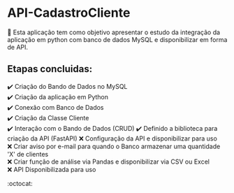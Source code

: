 # API-CadastroCliente 

:pushpin: Esta aplicação tem como objetivo apresentar o estudo da integração da aplicação em python com banco de dados MySQL e disponibilizar em forma de API.

## Etapas concluidas:

:heavy_check_mark: Criação do Bando de Dados no MySQL  
:heavy_check_mark: Criação da aplicação em Python  
  :heavy_check_mark: Conexão com Banco de Dados  
  :heavy_check_mark: Criação da Classe Cliente  
  :heavy_check_mark: Interação com o Bando de Dados (CRUD) 
  :heavy_check_mark: Definido a biblioteca para criação da API (FastAPI)
  :x: Configuração da API e disponibilizar para uso  
  :x: Criar aviso por e-mail para quando o Banco armazenar uma quantidade 'X' de clientes  
  :x: Criar função de análise via Pandas e disponibilizar via CSV ou Excel  
:x: API Disponibilizada para uso  

:octocat:
